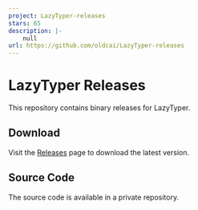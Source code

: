 ```yaml
---
project: LazyTyper-releases
stars: 65
description: |-
    null
url: https://github.com/oldcai/LazyTyper-releases
---
```


# LazyTyper Releases

This repository contains binary releases for LazyTyper.

## Download
Visit the [Releases](https://github.com/oldcai/LazyTyper-releases/releases) page to download the latest version.

## Source Code
The source code is available in a private repository.

